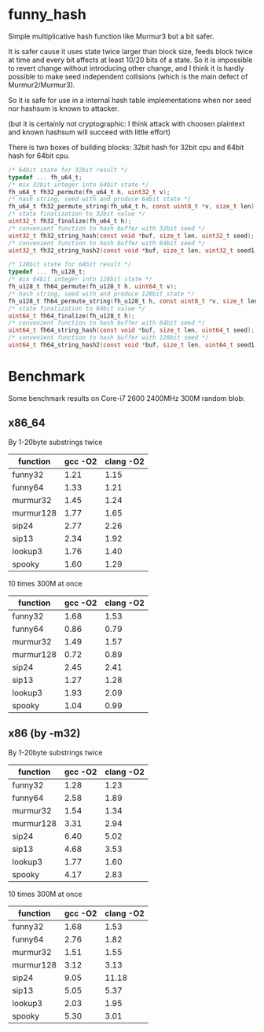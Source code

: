 funny_hash
==========

Simple multiplicative hash function like Murmur3 but a bit safer.

It is safer cause it uses state twice larger than block size, feeds block twice at time and every bit affects at least 10/20 bits of a state. So it is impossible to revert change without introducing other change, and I think it is hardly possible to make seed independent collisions (which is the main defect of Murmur2/Murmur3).

So it is safe for use in a internal hash table implementations when nor seed nor hashsum is known to attacker.

(but it is certainly not cryptographic: I think attack with choosen plaintext and known hashsum will succeed
with little effort)

There is two boxes of building blocks: 32bit hash for 32bit cpu and 64bit hash for 64bit cpu.

````C
/* 64bit state for 32bit result */
typedef ... fh_u64_t;
/* mix 32bit integer into 64bit state */
fh_u64_t fh32_permute(fh_u64_t h, uint32_t v);
/* hash string, seed with and produce 64bit state */
fh_u64_t fh32_permute_string(fh_u64_t h, const uint8_t *v, size_t len);
/* state finalization to 32bit value */
uint32_t fh32_finalize(fh_u64_t h);
/* convenient function to hash buffer with 32bit seed */
uint32_t fh32_string_hash(const void *buf, size_t len, uint32_t seed);
/* convenient function to hash buffer with 64bit seed */
uint32_t fh32_string_hash2(const void *buf, size_t len, uint32_t seed1, uint32_t seed2);

/* 128bit state for 64bit result */
typedef ... fh_u128_t;
/* mix 64bit integer into 128bit state */
fh_u128_t fh64_permute(fh_u128_t h, uint64_t v);
/* hash string, seed with and produce 128bit state */
fh_u128_t fh64_permute_string(fh_u128_t h, const uint8_t *v, size_t len);
/* state finalization to 64bit value */
uint64_t fh64_finalize(fh_u128_t h);
/* convenient function to hash buffer with 64bit seed */
uint64_t fh64_string_hash(const void *buf, size_t len, uint64_t seed);
/* convenient function to hash buffer with 128bit seed */
uint64_t fh64_string_hash2(const void *buf, size_t len, uint64_t seed1, uint64_t seed2);
````

Benchmark
=========

Some benchmark results on Core-i7 2600 2400MHz 300M random blob:

x86_64
------

By 1-20byte substrings twice

function  | gcc -O2 | clang -O2
----------|---------|----------
funny32   |   1.21  |   1.15 
funny64   |   1.33  |   1.21 
murmur32  |   1.45  |   1.24 
murmur128 |   1.77  |   1.65 
sip24     |   2.77  |   2.26 
sip13     |   2.34  |   1.92 
lookup3   |   1.76  |   1.40 
spooky    |   1.60  |   1.29 

10 times 300M at once

function  | gcc -O2 | clang -O2
----------|---------|----------
funny32   |   1.68  |   1.53 
funny64   |   0.86  |   0.79 
murmur32  |   1.49  |   1.57 
murmur128 |   0.72  |   0.89 
sip24     |   2.45  |   2.41 
sip13     |   1.27  |   1.28 
lookup3   |   1.93  |   2.09 
spooky    |   1.04  |   0.99 

x86 (by -m32)
-------------

By 1-20byte substrings twice

function  | gcc -O2 | clang -O2
----------|---------|----------
funny32   |   1.28  |   1.23 
funny64   |   2.58  |   1.89 
murmur32  |   1.54  |   1.34 
murmur128 |   3.31  |   2.94 
sip24     |   6.40  |   5.02 
sip13     |   4.68  |   3.53 
lookup3   |   1.77  |   1.60 
spooky    |   4.17  |   2.83 

10 times 300M at once

function  | gcc -O2 | clang -O2
----------|---------|----------
funny32   |   1.68  |   1.53 
funny64   |   2.76  |   1.82 
murmur32  |   1.51  |   1.55 
murmur128 |   3.12  |   3.13 
sip24     |   9.05  |  11.18 
sip13     |   5.05  |   5.37 
lookup3   |   2.03  |   1.95 
spooky    |   5.30  |   3.01 
